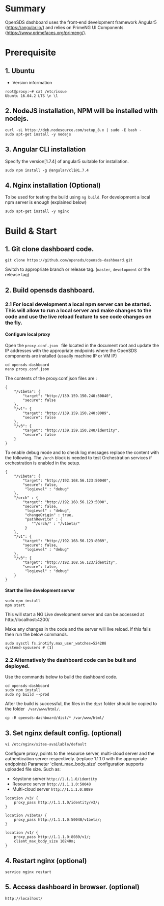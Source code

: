 # Summary
OpenSDS dashboard uses the front-end development framework Angular5 (https://angular.io/)
and relies on PrimeNG UI Components (https://www.primefaces.org/primeng/). 

# Prerequisite 

## 1. Ubuntu
* Version information
```shell
root@proxy:~# cat /etc/issue
Ubuntu 16.04.2 LTS \n \l
```
## 2. NodeJS installation, NPM will be installed with nodejs.
```shell
curl -sL https://deb.nodesource.com/setup_8.x | sudo -E bash -
sudo apt-get install -y nodejs
```

## 3. Angular CLI installation
Specify the version[1.7.4] of angular5 suitable for installation.
```shell
sudo npm install -g @angular/cli@1.7.4
```
## 4. Nginx installation (Optional)
To be used for testing the build using `ng build`. For development a local npm server is enough (explained below)
```shell
sudo apt-get install -y nginx
```


# Build & Start
## 1. Git clone dashboard code.
```shell
git clone https://github.com/opensds/opensds-dashboard.git
```
Switch to appropriate branch or release tag. (`master`, `development` or the release tag)

## 2. Build opensds dashboard.
### 2.1 **For local development** a local npm server can be started. This will allow to run a local server and make changes to the code and use the live reload feature to see code changes on the fly.    

#### Configure local proxy
Open the `proxy.conf.json ` file located in the document root and update the IP addresses with the appropriate endpoints where the OpenSDS components are installed (usually machine IP or VM IP)
```shell
cd opensds-dashboard
nano proxy.conf.json
```
The contents of the proxy.conf.json files are :
```
{
    "/v1beta": {
        "target": "http://139.159.150.240:50040",
        "secure": false
    },
    "/v1": {
        "target": "http://139.159.150.240:8089",
        "secure": false
    },
    "/v3": {
        "target": "http://139.159.150.240/identity",
        "secure": false
    }
}
```  

To enable debug mode and to check log messages replace the content with the following. The `/orch` block is needed to test Orchestration services if orchestration is enabled in the setup.  
```
{
    "/v1beta": {
        "target": "http://192.168.56.123:50040",
        "secure": false,
         "logLevel" : "debug"
    },
    "/orch" : {
        "target": "http://192.168.56.123:5000",
        "secure": false,
         "logLevel" : "debug",
         "changeOrigin" : true,
         "pathRewrite" : {
            "^/orch/" : "/v1beta/"
         }
    },
    "/v1": {
        "target": "http://192.168.56.123:8089",
        "secure": false,
         "logLevel" : "debug"
    },
    "/v3": {
        "target": "http://192.168.56.123/identity",
        "secure": false,
         "logLevel" : "debug"
    }
}
```  

#### Start the live development server
```shell
sudo npm install
npm start
```
This will start a NG Live development server and can be accessed at http://localhost:4200/  

Make any changes in the code and the server will live reload. If this fails then run the below commands.  
```shell
sudo sysctl fs.inotify.max_user_watches=524288
systemd-sysusers # (1)
```  

### 2.2 **Alternatively the dashboard code can be built and deployed.**  

Use the commands below to build the dashboard code.  
```shell
cd opensds-dashboard
sudo npm install
sudo ng build --prod
```
After the build is successful, the files in the `dist` folder should be copied to the folder ` /var/www/html/`.

```shell
cp -R opensds-dashboard/dist/* /var/www/html/
```

## 3. Set nginx default config. (optional)
```shell
vi /etc/nginx/sites-available/default 
```
Configure proxy, points to the resource server, multi-cloud server and the authentication server respectively. (replace 1.1.1.0 with the appropriate endpoints)
Parameter 'client_max_body_size' configuration supports uploaded file size.
Such as: 
* Keystone server `http://1.1.1.0/identity`
* Resource server `http://1.1.1.0:50040`
* Multi-cloud server `http://1.1.1.0:8089`
```shell
location /v3/ {
    proxy_pass http://1.1.1.0/identity/v3/;
}

location /v1beta/ {
    proxy_pass http://1.1.1.0:50040/v1beta/;
}

location /v1/ {
    proxy_pass http://1.1.1.0:8089/v1/;
    client_max_body_size 10240m;
}
```

## 4. Restart nginx (optional)
```shell
service nginx restart 
```

## 5. Access dashboard in browser. (optional)
```shell
http://localhost/
```
